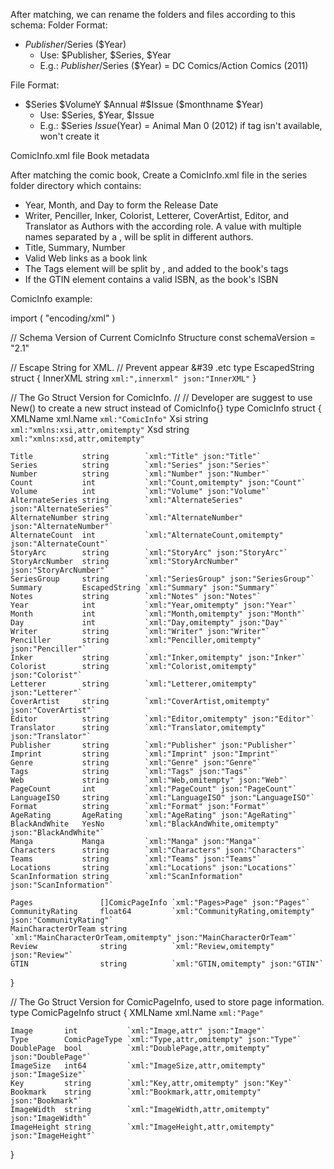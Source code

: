 After matching, we can rename the folders and files according to this schema:
Folder Format: 
- $Publisher/$Series ($Year)
    - Use: $Publisher, $Series, $Year
    - E.g.: $Publisher/$Series ($Year) = DC Comics/Action Comics (2011)

File Format: 
- $Series $VolumeY $Annual #$Issue ($monthname $Year)
    - Use: $Series, $Year, $Issue
    - E.g.: $Series $Issue ($Year) = Animal Man 0 (2012)
    if tag isn't available, won't create it

ComicInfo.xml file
Book metadata

After matching the comic book, Create a ComicInfo.xml file in the series folder directory which contains:

- Year, Month, and Day to form the Release Date
- Writer, Penciller, Inker, Colorist, Letterer, CoverArtist, Editor, and Translator as Authors with the according role. A value with multiple names separated by a , will be split in different authors.
- Title, Summary, Number
- Valid Web links as a book link
- The Tags element will be split by , and added to the book's tags
- If the GTIN element contains a valid ISBN, as the book's ISBN

ComicInfo example:

import (
	"encoding/xml"
)

// Schema Version of Current ComicInfo Structure
const schemaVersion = "2.1"

// Escape String for XML.
// Prevent appear &#39 .etc
type EscapedString struct {
	InnerXML string `xml:",innerxml" json:"InnerXML"`
}

// The Go Struct Version for ComicInfo.
//
// Developer are suggest to use New() to create a new struct instead of ComicInfo{}
type ComicInfo struct {
	XMLName xml.Name `xml:"ComicInfo"`
	Xsi     string   `xml:"xmlns:xsi,attr,omitempty"`
	Xsd     string   `xml:"xmlns:xsd,attr,omitempty"`

	Title           string        `xml:"Title" json:"Title"`
	Series          string        `xml:"Series" json:"Series"`
	Number          string        `xml:"Number" json:"Number"`
	Count           int           `xml:"Count,omitempty" json:"Count"`
	Volume          int           `xml:"Volume" json:"Volume"`
	AlternateSeries string        `xml:"AlternateSeries" json:"AlternateSeries"`
	AlternateNumber string        `xml:"AlternateNumber" json:"AlternateNumber"`
	AlternateCount  int           `xml:"AlternateCount,omitempty" json:"AlternateCount"`
	StoryArc        string        `xml:"StoryArc" json:"StoryArc"`
	StoryArcNumber  string        `xml:"StoryArcNumber" json:"StoryArcNumber"`
	SeriesGroup     string        `xml:"SeriesGroup" json:"SeriesGroup"`
	Summary         EscapedString `xml:"Summary" json:"Summary"`
	Notes           string        `xml:"Notes" json:"Notes"`
	Year            int           `xml:"Year,omitempty" json:"Year"`
	Month           int           `xml:"Month,omitempty" json:"Month"`
	Day             int           `xml:"Day,omitempty" json:"Day"`
	Writer          string        `xml:"Writer" json:"Writer"`
	Penciller       string        `xml:"Penciller,omitempty" json:"Penciller"`
	Inker           string        `xml:"Inker,omitempty" json:"Inker"`
	Colorist        string        `xml:"Colorist,omitempty" json:"Colorist"`
	Letterer        string        `xml:"Letterer,omitempty" json:"Letterer"`
	CoverArtist     string        `xml:"CoverArtist,omitempty" json:"CoverArtist"`
	Editor          string        `xml:"Editor,omitempty" json:"Editor"`
	Translator      string        `xml:"Translator,omitempty" json:"Translator"`
	Publisher       string        `xml:"Publisher" json:"Publisher"`
	Imprint         string        `xml:"Imprint" json:"Imprint"`
	Genre           string        `xml:"Genre" json:"Genre"`
	Tags            string        `xml:"Tags" json:"Tags"`
	Web             string        `xml:"Web,omitempty" json:"Web"`
	PageCount       int           `xml:"PageCount" json:"PageCount"`
	LanguageISO     string        `xml:"LanguageISO" json:"LanguageISO"`
	Format          string        `xml:"Format" json:"Format"`
	AgeRating       AgeRating     `xml:"AgeRating" json:"AgeRating"`
	BlackAndWhite   YesNo         `xml:"BlackAndWhite,omitempty" json:"BlackAndWhite"`
	Manga           Manga         `xml:"Manga" json:"Manga"`
	Characters      string        `xml:"Characters" json:"Characters"`
	Teams           string        `xml:"Teams" json:"Teams"`
	Locations       string        `xml:"Locations" json:"Locations"`
	ScanInformation string        `xml:"ScanInformation" json:"ScanInformation"`

	Pages               []ComicPageInfo `xml:"Pages>Page" json:"Pages"`
	CommunityRating     float64         `xml:"CommunityRating,omitempty" json:"CommunityRating"`
	MainCharacterOrTeam string          `xml:"MainCharacterOrTeam,omitempty" json:"MainCharacterOrTeam"`
	Review              string          `xml:"Review,omitempty" json:"Review"`
	GTIN                string          `xml:"GTIN,omitempty" json:"GTIN"`
}

// The Go Struct Version for ComicPageInfo, used to store page information.
type ComicPageInfo struct {
	XMLName xml.Name `xml:"Page"`

	Image       int           `xml:"Image,attr" json:"Image"`
	Type        ComicPageType `xml:"Type,attr,omitempty" json:"Type"`
	DoublePage  bool          `xml:"DoublePage,attr,omitempty" json:"DoublePage"`
	ImageSize   int64         `xml:"ImageSize,attr,omitempty" json:"ImageSize"`
	Key         string        `xml:"Key,attr,omitempty" json:"Key"`
	Bookmark    string        `xml:"Bookmark,attr,omitempty" json:"Bookmark"`
	ImageWidth  string        `xml:"ImageWidth,attr,omitempty" json:"ImageWidth"`
	ImageHeight string        `xml:"ImageHeight,attr,omitempty" json:"ImageHeight"`
}